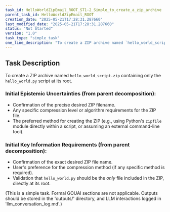 ```yaml
---
task_id: HelloWorldZipEmail_ROOT_ST1-2_Simple_to_create_a_zip_archive
parent_task_id: HelloWorldZipEmail_ROOT
creation_date: "2025-05-21T17:28:31.287660"
last_modified_date: "2025-05-21T17:28:31.287660"
status: "Not Started"
version: "1.0"
task_type: "simple_task"
one_line_description: "To create a ZIP archive named `hello_world_script.zip` containing only the `hello_world.py` script at its root."
---
```

## Task Description

To create a ZIP archive named `hello_world_script.zip` containing only the `hello_world.py` script at its root.

### Initial Epistemic Uncertainties (from parent decomposition):
- Confirmation of the precise desired ZIP filename.
- Any specific compression level or algorithm requirements for the ZIP file.
- The preferred method for creating the ZIP (e.g., using Python's `zipfile` module directly within a script, or assuming an external command-line tool).

### Initial Key Information Requirements (from parent decomposition):
- Confirmation of the exact desired ZIP file name.
- User's preference for the compression method (if any specific method is required).
- Validation that `hello_world.py` should be the *only* file included in the ZIP, directly at its root.

(This is a simple task. Formal GOUAI sections are not applicable. Outputs should be stored in the 'outputs/' directory, and LLM interactions logged in 'llm_conversation_log.md'.)

